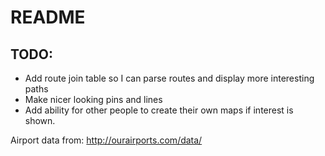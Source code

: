 # README

## TODO:
* Add route join table so I can parse routes and display more interesting paths
* Make nicer looking pins and lines
* Add ability for other people to create their own maps if interest is shown.

Airport data from: http://ourairports.com/data/

